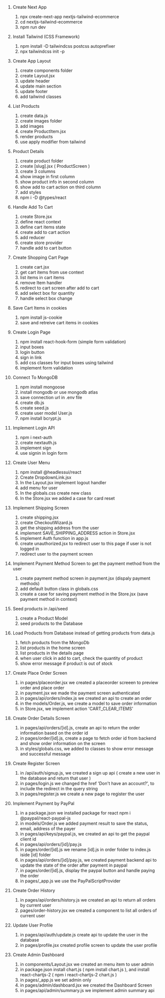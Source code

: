 1.  Create Next App

    1. npx create-next-app nextjs-tailwind-ecommerce
    2. cd nextjs-tailwind-ecommerce
    3. npm run dev

2.  Install Tailwind (CSS Framework)

    1. npm install -D tailwindcss postcss autoprefixer
    2. npx tailwindcss init -p

3.  Create App Layout

    1. create components folder
    2. create Layout.jsx
    3. update header
    4. update main section
    5. update footer
    6. add tailwind classes

4.  List Products

    1. create data.js
    2. create images folder
    3. add images
    4. create ProductItem.jsx
    5. render products
    6. use apply modifier from tailwind

5.  Product Details

    1. create product folder
    2. create [slug].jsx ( ProductScreen )
    3. create 3 columns
    4. show image in first column
    5. show product info in second column
    6. show add to cart action on third column
    7. add styles
    8. npm i -D @types/react

6.  Handle Add To Cart

    1. create Store.jsx
    2. define react context
    3. define cart items state
    4. create add to cart action
    5. add reducer
    6. create store provider
    7. handle add to cart button

7.  Create Shopping Cart Page

    1.  create cart.jsx
    2.  get cart items from use context
    3.  list items in cart items
    4.  remove Item handler
    5.  redirect to cart screen after add to cart
    6.  add select box for quantity
    7.  handle select box change

8.  Save Cart Items in cookies

    1. npm install js-cookie
    2. save and retreive cart items in cookies

9.  Create Login Page

    1. npm install react-hook-form (simple form validation)
    2. input boxes
    3. login button
    4. sign in link
    5. add css classes for input boxes using tailwind
    6. implement form validation

10. Connect To MongoDB

    1. npm install mongoose
    2. install mongodb or use mongodb atlas
    3. save connection url in .env file
    4. create db.js
    5. create seed.js
    6. create user model User.js
    7. npm install bcrypt.js

11. Implement Login API

    1. npm i next-auth
    2. create nextauth.js
    3. implement sign
    4. use signin in login form

12. Create User Menu

    1. npm install @headlessui/react
    2. Create DropdownLink.jsx
    3. In the Layout.jsx implement logout handler
    4. add menu for user
    5. In the globals.css create new class
    6. In the Store.jsx we added a case for card reset

13. Implement Shipping Screen

    1. create shipping.jsx
    2. create CheckoutWizard.js
    3. get the shipping address from the user
    4. implement SAVE_SHIPPING_ADDRESS action in Store.jsx
    5. implement Auth function in app.js
    6. create unauthorized.jsx to redirect user to this page if user is not logged in
    7. redirect user to the payment screen

14. Implement Payment Method Screen to get the payment method from the user

    1. create payment method screen in payment.jsx (dispaly payment methods)
    2. add default button class in globals.css
    3. create a case for saving payment method in the Store.jsx (save payment method in context)

15. Seed products in /api/seed

    1. create a Product Model
    2. seed products to the Database

16. Load Products from Database instead of getting products from data.js

    1. fetch products from the MongoDb
    2. list products in the home screen
    3. list products in the details page
    4. when user click in add to cart, check the quantity of product
    5. show error message if product is out of stock

17. Create Place Order Screen

    1. in pages/placeorder.jsx we created a placeorder screeen
       to preview order and place order
    2. in payment.jsx we made the payment screen authenticated
    3. in pages/api/orders/index.js we created an api to create an order
    4. in the models/Order.js, we create a model to save order information
    5. in Store.jsx, we implement action 'CART_CLEAR_ITEMS'

18. Create Order Details Screen

    1. in pages/api/orders/[id].js, create an api to
       return the order information based on the order id
    2. in pages/order/[id].js, create a page to fetch order
       id from backend and show order information on the screen
    3. in styles/globals.css, we added to classes to show error message
       and successful message

19. Create Register Screen

    1. in /api/auth/signup.js, we created a sign up api
       ( create a new user in the database and return that user )
    2. in pages/login.js we changed the href 'Don't have an account?',
       to include the redirect in the query string
    3. in pages/register.js we create a new page to register the user

20. Implement Payment by PayPal

    1. in a package.json we installed package for react
       npm i @paypal/react-paypal-js
    2. in models/Order.js we added payment result to save the
       status, email, address of the payer
    3. in pages/api/keys/paypal.js, we created an api to get
       the paypal client id
    4. in pages/api/orders/[id]/pay.js
    5. in pages/order/[id].js we rename [id].js in order folder
       to index.js iside [id] folder
    6. in pages/api/orders/[id]/pay.js, we created payment backend api
       to update the state of the order after payment in paypal
    7. in pages/order/[id].js, display the paypal button and handle
       paying the order
    8. in pages/\_app.js we use the PayPalScriptProvider

21. Create Order History

    1. in pages/api/orders/history.js we created an api to return
       all orders by current user
    2. pages/order-history.jsx we created a component to list
       all orders of current user

22. Update User Profile

    1. in pages/api/auth/update.js create api to update the user
       in the database
    2. in pages/profile.jsx created profile screen to update the
       user profile

23. Create Admin Dashboard

    1. in components/Layout.jsx we created an menu item to user admin
    2. in package.json install chart.js ( npm install chart.js ), and
       install react-chartjs-2 ( npm i react-chartjs-2 chart.js )
    3. in pages/\_app.js we set admin only
    4. in pages/admin/dashboard.jsx we created the Dashboard Screen
    5. in pages/api/admin/summary.js we implement admin summary api

